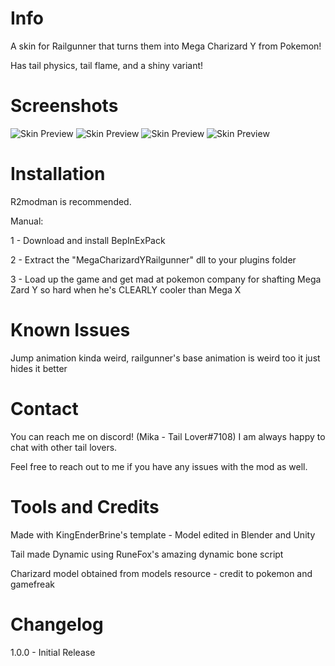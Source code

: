 # Info

A skin for Railgunner that turns them into Mega Charizard Y from Pokemon!

Has tail physics, tail flame, and a shiny variant!


# Screenshots
![Skin Preview](https://cdn.discordapp.com/attachments/861003800076091413/978244734113943562/unknown.png)
![Skin Preview](https://cdn.discordapp.com/attachments/861003800076091413/978124189603074078/unknown.png)
![Skin Preview](https://cdn.discordapp.com/attachments/873864747047587900/978243293299236884/unknown.png)
![Skin Preview](https://cdn.discordapp.com/attachments/861003800076091413/978244285319245874/unknown.png)

# Installation

R2modman is recommended. 

Manual:

1 - Download and install BepInExPack

2 - Extract the "MegaCharizardYRailgunner" dll to your plugins folder

3 - Load up the game and get mad at pokemon company for shafting Mega Zard Y so hard when he's CLEARLY cooler than Mega X

# Known Issues

Jump animation kinda weird, railgunner's base animation is weird too it just hides it better


# Contact

You can reach me on discord! (Mika - Tail Lover#7108) I am always happy to chat with other tail lovers.

Feel free to reach out to me if you have any issues with the mod as well.

# Tools and Credits

Made with KingEnderBrine's template - Model edited in Blender and Unity

Tail made Dynamic using RuneFox's amazing dynamic bone script

Charizard model obtained from models resource - credit to pokemon and gamefreak


# Changelog

1.0.0 - Initial Release